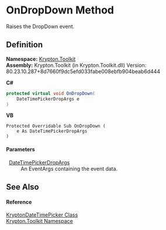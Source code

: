 # OnDropDown Method


Raises the DropDown event.



## Definition
**Namespace:** <a href="79d2eac2-21f4-54ff-7552-b20c33c30600.md">Krypton.Toolkit</a>  
**Assembly:** Krypton.Toolkit (in Krypton.Toolkit.dll) Version: 80.23.10.287+8d7660f9dc5efd033fabe008ebfb904beab6d444

**C#**
``` C#
protected virtual void OnDropDown(
	DateTimePickerDropArgs e
)
```
**VB**
``` VB
Protected Overridable Sub OnDropDown ( 
	e As DateTimePickerDropArgs
)
```



#### Parameters
<dl><dt>  <a href="9c891425-5f0e-fa0d-4a73-1e3516aebc41.md">DateTimePickerDropArgs</a></dt><dd>An EventArgs containing the event data.</dd></dl>

## See Also


#### Reference
<a href="d5f4ef00-45c7-03b8-460f-4b57e8740f0e.md">KryptonDateTimePicker Class</a>  
<a href="79d2eac2-21f4-54ff-7552-b20c33c30600.md">Krypton.Toolkit Namespace</a>  
